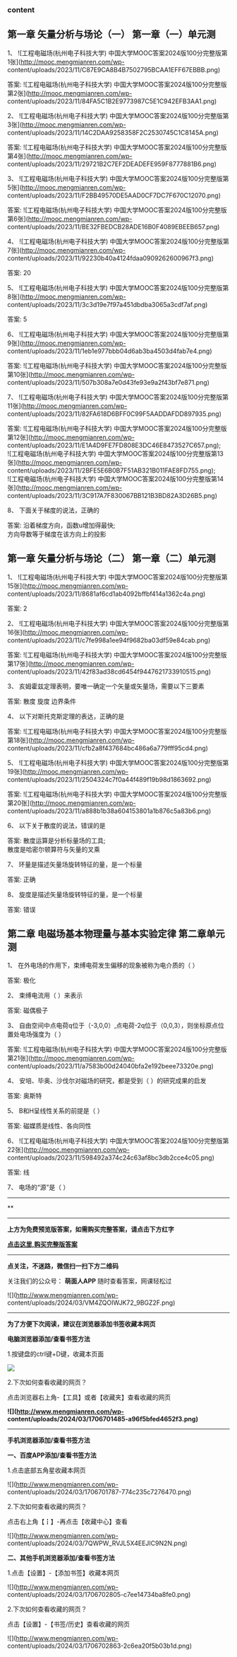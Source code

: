 ### content

## 第一章 矢量分析与场论（一） 第一章（一）单元测

1、 ![工程电磁场\(杭州电子科技大学\)
中国大学MOOC答案2024版100分完整版第1张](http://mooc.mengmianren.com/wp-
content/uploads/2023/11/C87E9CA8B4B7502795BCAA1EFF67EBBB.png)

答案: ![工程电磁场\(杭州电子科技大学\)
中国大学MOOC答案2024版100分完整版第2张](http://mooc.mengmianren.com/wp-
content/uploads/2023/11/84FA5C1B2E9773987C5E1C942EFB3AA1.png)  

2、 ![工程电磁场\(杭州电子科技大学\)
中国大学MOOC答案2024版100分完整版第3张](http://mooc.mengmianren.com/wp-
content/uploads/2023/11/14C2DAA9258358F2C2530745C1C8145A.png)

答案: ![工程电磁场\(杭州电子科技大学\)
中国大学MOOC答案2024版100分完整版第4张](http://mooc.mengmianren.com/wp-
content/uploads/2023/11/29721B2C7EF2DEADEFE959F8777881B6.png)

3、 ![工程电磁场\(杭州电子科技大学\)
中国大学MOOC答案2024版100分完整版第5张](http://mooc.mengmianren.com/wp-
content/uploads/2023/11/F2BB49570DE5AAD0CF7DC7F670C12070.png)

答案: ![工程电磁场\(杭州电子科技大学\)
中国大学MOOC答案2024版100分完整版第6张](http://mooc.mengmianren.com/wp-
content/uploads/2023/11/BE32FBEDCB28ADE16B0F4089EBEEB657.png)

4、 ![工程电磁场\(杭州电子科技大学\)
中国大学MOOC答案2024版100分完整版第7张](http://mooc.mengmianren.com/wp-
content/uploads/2023/11/92230b40a4124fdaa0909262600967f3.png)

答案: 20

5、 ![工程电磁场\(杭州电子科技大学\)
中国大学MOOC答案2024版100分完整版第8张](http://mooc.mengmianren.com/wp-
content/uploads/2023/11/3c3d19e7f97a451dbdba3065a3cdf7af.png)

答案: 5

6、 ![工程电磁场\(杭州电子科技大学\)
中国大学MOOC答案2024版100分完整版第9张](http://mooc.mengmianren.com/wp-
content/uploads/2023/11/1eb1e977bbb04d6ab3ba4503d4fab7e4.png)

答案: ![工程电磁场\(杭州电子科技大学\)
中国大学MOOC答案2024版100分完整版第10张](http://mooc.mengmianren.com/wp-
content/uploads/2023/11/507b308a7e0d43fe93e9a2f43bf7e871.png)

7、 ![工程电磁场\(杭州电子科技大学\)
中国大学MOOC答案2024版100分完整版第11张](http://mooc.mengmianren.com/wp-
content/uploads/2023/11/82FA618D6BFF0C99F5AADDAFDD897935.png)

答案: ![工程电磁场\(杭州电子科技大学\)
中国大学MOOC答案2024版100分完整版第12张](http://mooc.mengmianren.com/wp-
content/uploads/2023/11/E1A4D9FE7FD808E3DC46E8473527C657.png);  
![工程电磁场\(杭州电子科技大学\)
中国大学MOOC答案2024版100分完整版第13张](http://mooc.mengmianren.com/wp-
content/uploads/2023/11/2BFE5E6B0B7F51AB321B011FAE8FD755.png);  
![工程电磁场\(杭州电子科技大学\)
中国大学MOOC答案2024版100分完整版第14张](http://mooc.mengmianren.com/wp-
content/uploads/2023/11/3C917A7F830067BB121B3BD82A3D26B5.png)

8、 下面关于梯度的说法，正确的

答案: 沿着梯度方向，函数u增加得最快;  
方向导数等于梯度在该方向上的投影

## 第一章 矢量分析与场论（二） 第一章（二）单元测

1、 ![工程电磁场\(杭州电子科技大学\)
中国大学MOOC答案2024版100分完整版第15张](http://mooc.mengmianren.com/wp-
content/uploads/2023/11/8681af6cd1ab4092bffbf414a1362c4a.png)

答案: 2

2、 ![工程电磁场\(杭州电子科技大学\)
中国大学MOOC答案2024版100分完整版第16张](http://mooc.mengmianren.com/wp-
content/uploads/2023/11/c7fe998a1ee94f9682ba03df59e84cab.png)

答案: ![工程电磁场\(杭州电子科技大学\)
中国大学MOOC答案2024版100分完整版第17张](http://mooc.mengmianren.com/wp-
content/uploads/2023/11/42f83ad38cd6454f9447621733910515.png)

3、 亥姆霍兹定理表明，要唯一确定一个矢量或矢量场，需要以下三要素

答案:  散度 旋度 边界条件

4、 以下对斯托克斯定理的表达，正确的是

答案: ![工程电磁场\(杭州电子科技大学\)
中国大学MOOC答案2024版100分完整版第18张](http://mooc.mengmianren.com/wp-
content/uploads/2023/11/cfb2a8f437684bc486a6a779fff95cd4.png)

5、 ![工程电磁场\(杭州电子科技大学\)
中国大学MOOC答案2024版100分完整版第19张](http://mooc.mengmianren.com/wp-
content/uploads/2023/11/2504324c7f0a44f489f19b98d1863692.png)

答案: ![工程电磁场\(杭州电子科技大学\)
中国大学MOOC答案2024版100分完整版第20张](http://mooc.mengmianren.com/wp-
content/uploads/2023/11/a888b1b38a604153801a1b876c5a83b6.png)

6、 以下关于散度的说法，错误的是

答案: 散度运算是分析标量场的工具;  
散度是哈密尔顿算符与矢量的叉乘

7、 环量是描述矢量场旋转特征的量，是一个标量

答案: 正确

8、 旋度是描述矢量场旋转特征的量，是一个标量

答案: 错误

## 第二章 电磁场基本物理量与基本实验定律 第二章单元测

1、 在外电场的作用下，束缚电荷发生偏移的现象被称为电介质的（ ）

答案: 极化

2、 束缚电流用（ ）来表示

答案: 磁偶极子

3、 自由空间中点电荷q位于（-3,0,0）,点电荷-2q位于（0,0,3），则坐标原点位置处电场强度为（ ）

答案: ![工程电磁场\(杭州电子科技大学\)
中国大学MOOC答案2024版100分完整版第21张](http://mooc.mengmianren.com/wp-
content/uploads/2023/11/a7583b00d24040bfa2e192beee73320e.png)

4、 安培、毕奥、沙伐尔对磁场的研究，都是受到（ ）的研究成果的启发

答案: 奥斯特

5、 B和H呈线性关系的前提是（ ）

答案: 磁媒质是线性、各向同性

6、 ![工程电磁场\(杭州电子科技大学\)
中国大学MOOC答案2024版100分完整版第22张](http://mooc.mengmianren.com/wp-
content/uploads/2023/11/598492a374c24c63af8bc3db2cce4c05.png)

答案: 线

7、 电场的“源”是（ ）

* * *

**

* * *

**上方为免费预览版答案，如需购买完整答案，请点击下方红字**

[**点击这里,购买完整版答案**](http://mooc.mengmianren.com/mooc2/108390.html)

* * *

**点关注，不迷路，微信扫一扫下方二维码**

关注我们的公众号： **萌面人APP** 随时查看答案，网课轻松过

![](http://www.mengmianren.com/wp-
content/uploads/2024/03/VM4ZQOIWJK72_9BGZ2F.png)

* * *

**为了方便下次阅读，建议在浏览器添加书签收藏本网页**

**电脑浏览器添加/查看书签方法**

1.按键盘的ctrl键+D键，收藏本页面

![](http://www.mengmianren.com/wp-content/uploads/2024/03/AF9T_JKKHAJN.png)

2.下次如何查看收藏的网页？

点击浏览器右上角-【工具】或者【收藏夹】查看收藏的网页

**![](http://www.mengmianren.com/wp-
content/uploads/2024/03/1706701485-a96f5bfed4652f3.png)**

* * *

**手机浏览器添加/查看书签方法**

**一、百度APP添加/查看书签方法**

1.点击底部五角星收藏本网页

![](http://www.mengmianren.com/wp-
content/uploads/2024/03/1706701787-774c235c7276470.png)

2.下次如何查看收藏的网页？

点击右上角【┇】-再点击【收藏中心】查看

![](http://www.mengmianren.com/wp-
content/uploads/2024/03/7QWPW_RVJL5X4EEJIC9N2N.png)

**二、其他手机浏览器添加/查看书签方法**

1.点击【设置】-【添加书签】收藏本网页

![](http://www.mengmianren.com/wp-
content/uploads/2024/03/1706702805-c7ee14734ba8fe0.png)

2.下次如何查看收藏的网页？

点击【设置】-【书签/历史】查看收藏的网页

![](http://www.mengmianren.com/wp-
content/uploads/2024/03/1706702863-2c6ea20f5b03b1d.png)

